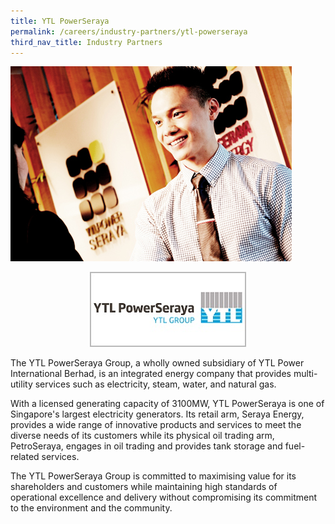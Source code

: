 ```yaml
---
title: YTL PowerSeraya
permalink: /careers/industry-partners/ytl-powerseraya
third_nav_title: Industry Partners
---
```

<img src="/images/careers/industry-partners/ytl_power_seraya_large.jpg" alt="YTL PowerSeraya" style="width: 450px; height: 312px;" /><br/>

<div style="text-align: center;">
    <a href="https://www.ytlpowerseraya.com.sg" target="_blank"><img alt="YTL PowerSeraya" src="/images/common/partner-logos/ytl_power_seraya.jpg" style="width: 250px; height: 120px;"></a>
</div>

The YTL PowerSeraya Group, a wholly owned subsidiary of YTL Power International Berhad, is an integrated energy company that provides multi-utility services such as electricity, steam, water, and natural gas.

With a licensed generating capacity of 3100MW, YTL PowerSeraya is one of Singapore's largest electricity generators. Its retail arm, Seraya Energy, provides a wide range of innovative products and services to meet the diverse needs of its customers while its physical oil trading arm, PetroSeraya, engages in oil trading and provides tank storage and fuel-related services.

The YTL PowerSeraya Group is committed to maximising value for its shareholders and customers while maintaining high standards of operational excellence and delivery without compromising its commitment to the environment and the community.
